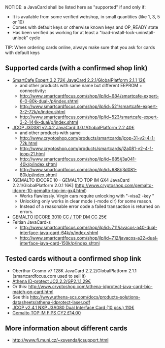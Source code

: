NOTICE: a JavaCard shall be listed here as "supported" if and only if:
* It is available from some verified webshop, in small quantities (like 1, 3, 5 or 10)
* Comes with default keys or otherwise known keys and OP_READY state
* Has been verified as working for at least a "load-install-lock-uninstall-unlock" cycle

TIP: When ordering cards online, always make sure that you ask for cards with default keys

## Supported cards (with a confirmed shop link)
* [SmartCafe Expert 3.2 72K JavaCard 2.2.1/GlobalPlatform 2.1.1 12€](http://www.smartcardfocus.com/shop/ilp/id~521/SmartCafe_Expert_3_2_72K/p/index.shtml)
  * and other products with same name but different EEPROM + connectivity:
  * http://www.smartcardfocus.com/shop/ilp/id~684/smartcafe-expert-6-0-80k-dual-/p/index.shtml
  * http://www.smartcardfocus.com/shop/ilp/id~521/smartcafe-expert-3-2-72k/p/index.shtml
  * http://www.smartcardfocus.com/shop/ilp/id~523/smartcafe-expert-3-2-144k-dual/p/index.shtml
* [JCOP J3D081 v2.4.2 JavaCard 3.0.1/GlobalPlatform 2.2 40€](http://www.motechno.com/javacard3.0.html)
  * and other products with same
  * http://www.cryptoshop.com/products/smartcards/jcop-31-v2-4-1-72k.html
  * http://www.cryptoshop.com/products/smartcards/j2a081-v2-4-1-jcop-21.html
  * http://www.smartcardfocus.com/shop/ilp/id~685/j3a041-40k/p/index.shtml
  * http://www.smartcardfocus.com/shop/ilp/id~688/j3d081-80k/p/index.shtml
* [GEMALTO IDCORE 10 - GEMALTO TOP IM GX4 JavaCard 2.2.1/GlobalPlatform 2.0.1 16€] (http://www.cryptoshop.com/gemalto-idcore-10-gemalto-top-im-gx4.html)
  * Works flawlessly. Virgin cars require unlocking with "-visa2 -key <motherkey>"
  * Unlocking only works in clear mode (-mode clr) for some reason.
  * Instead of a reasonable error code a failed transaction is returned on errors.
* [GEMALTO IDCORE 3010 CC / TOP DM CC 25€](http://www.cryptoshop.com/gemalto-top-dm-cc.html)
* Feitian JavaCard-s
  * http://www.smartcardfocus.com/shop/ilp/id~711/javacos-a40-dual-interface-java-card-64k/p/index.shtml
  * http://www.smartcardfocus.com/shop/ilp/id~712/javacos-a22-dual-interface-java-card-150k/p/index.shtml

## Tested cards without a confirmed shop link
* Oberthur Cosmo v7 128K JavaCard 2.2.2/GlobalPlatform 2.1.1 (smartcardfocus.com used to sell it)
* [Athena ID-protect JC2.2.2/GP2.1.1 29€](http://www.cryptoshop.com/idprotect-key-usb-nano-laser.html)
 * Or this: http://www.cryptoshop.com/athena-idprotect-java-card-bio-match-on-card.html
 * See this http://www.athena-scs.com/docs/products-solutions-datasheets/athena-idprotect-laser.pdf
* [JCOP v2.4.1 NXP J3A080 Dual Interface Card (10 pcs.) 110€](https://www.united-access.com/javacard)
* [Gemalto TOP IM FIPS CY2 £14.00](http://smartware2u.com/products/30-gemalto-top-im-fips-cy2.aspx)

## More information about different cards
 * http://www.fi.muni.cz/~xsvenda/jcsupport.html
